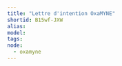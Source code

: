 ```yaml
---
title: "Lettre d'intention OxaMYNE"
shortid: B15wf-JXW
alias:
model:
tags:
node: 
  - oxamyne
---
```

